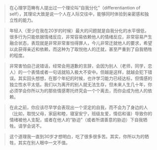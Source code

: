 
>在心理学范畴有人提出过一个理论叫“自我分化”（differentiantion of self），其理论大致是说一个人在人际交往中，能够同时体验到亲密感和独立性的能力。

>年轻人（至少在我在20岁的时候）最大的问题就是自我分化的水平很低，很多行为只能依据情绪反应，非常容易依赖他人的情绪反应，非常容易产生融合状态，表现就是非常非常害怕得罪人，今儿非常迁就他人的要求，希望以此获得亲近和依赖，而这种为了取悦他人的迁就，甚至严重到了自我牺牲的程度。

>非常害怕自己说错话，经常会用道歉的言辞，会因为别人（老师，同学，恋人）的一个表情或者一句话就陷入极大不安中。但越是这样，就越会犯下错误。其实回头想想，在那个年纪的时候，也许学习能力已经达标，但情感的独立性水平太低。我们以为离开的别人就无法生存，但未来人生几十年，你必须学会你所以为的那些情感寄托终究会一个个离去，而你会成为他人的依赖。

>在此之前，你应该尽早学会表现出一个坚定的自我，而不会为了身边的人（比如，取悦父母，家庭和睦，寝室安宁，班级友爱，情侣和谐）导致你的情绪被他人支配，或者在他人的“胁迫”（或者所谓善意的胁迫）下自我牺牲。请学会说不。

>这个道理我一直到30岁才想明白，吃了很多很多苦。其实，你所以为的牺牲，其实在别人眼中一文不值。

